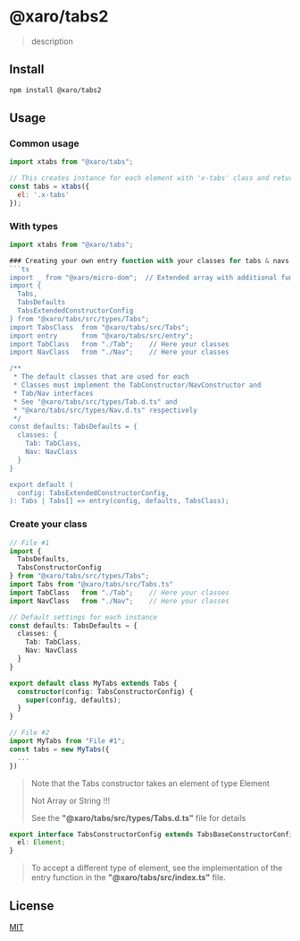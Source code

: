 # @xaro/tabs2
> description

## Install
```sh
npm install @xaro/tabs2
```

## Usage
### Common usage
```js
import xtabs from "@xaro/tabs";

// This creates instance for each element with 'x-tabs' class and returns array of Tabs instances or one instance
const tabs = xtabs({
  el: '.x-tabs'
});
```
### With types
```ts
import xtabs from "@xaro/tabs";

### Creating your own entry function with your classes for tabs & navs
```ts
import _ from "@xaro/micro-dom";  // Extended array with additional function for iterate dom elements. You can use common Array<Element>
import {
  Tabs,
  TabsDefaults
  TabsExtendedConstructorConfig
} from "@xaro/tabs/src/types/Tabs";
import TabsClass  from "@xaro/tabs/src/Tabs";
import entry      from "@xaro/tabs/src/entry";
import TabClass   from "./Tab";    // Here your classes
import NavClass   from "./Nav";    // Here your classes

/**
 * The default classes that are used for each 
 * Classes must implement the TabConstructor/NavConstructor and
 * Tab/Nav interfaces
 * See "@xaro/tabs/src/types/Tab.d.ts" and
 * "@xaro/tabs/src/types/Nav.d.ts" respectively
 */
const defaults: TabsDefaults = {
  classes: {
    Tab: TabClass,
    Nav: NavClass
  }
}

export default (
  config: TabsExtendedConstructorConfig,
): Tabs | Tabs[] => entry(config, defaults, TabsClass);
```

### Create your class
```ts
// File #1
import {
  TabsDefaults,
  TabsConstructorConfig
} from "@xaro/tabs/src/types/Tabs";
import Tabs from "@xaro/tabs/src/Tabs.ts"
import TabClass   from "./Tab";    // Here your classes
import NavClass   from "./Nav";    // Here your classes

// Default settings for each instance
const defaults: TabsDefaults = {
  classes: {
    Tab: TabClass,
    Nav: NavClass
  }
}

export default class MyTabs extends Tabs {
  constructor(config: TabsConstructorConfig) {
    super(config, defaults);
  }
}

// File #2
import MyTabs from "File #1";
const tabs = new MyTabs({
  ...
})
```
> Note that the Tabs constructor takes an element of type Element
>
> Not Array or String !!!
>
> See the **"@xaro/tabs/src/types/Tabs.d.ts"** file for details
```ts
export interface TabsConstructorConfig extends TabsBaseConstructorConfig {
  el: Element;
}
```
> To accept a different type of element, see the implementation of the entry function in the **"@xaro/tabs/src/index.ts"** file.

## License
[MIT](LICENSE)